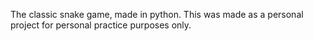 The classic snake game, made in python. This was made as a personal project for personal practice purposes only.

